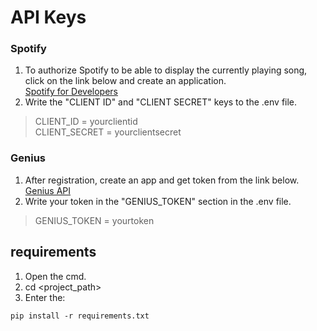 # API Keys

### Spotify
1. To authorize Spotify to be able to display the currently playing song, click on the link below and create an application.<br>
<a href="https://developer.spotify.com/dashboard">Spotify for Developers</a>
2. Write the "CLIENT ID" and "CLIENT SECRET" keys to the .env file.
> CLIENT_ID = yourclientid<br>
> CLIENT_SECRET = yourclientsecret

### Genius
1. After registration, create an app and get token from the link below.<br>
<a href="https://genius.com/api-clients">Genius API</a>
2. Write your token in the "GENIUS_TOKEN" section in the .env file.
> GENIUS_TOKEN = yourtoken

## requirements
1. Open the cmd.
2. cd <project_path>
3. Enter the:
```
pip install -r requirements.txt
```

